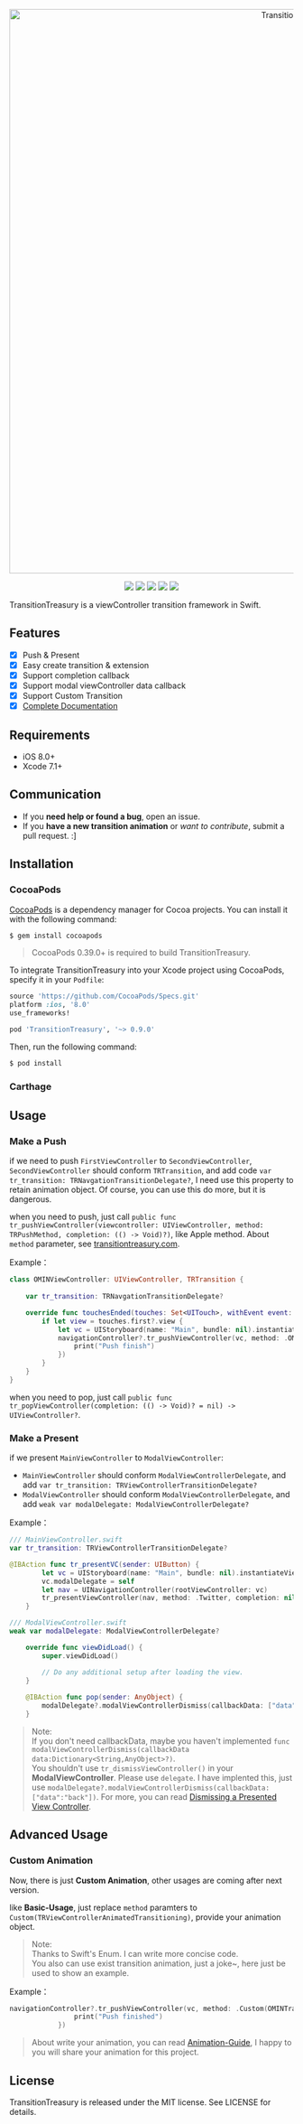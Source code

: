 <p align="center">
<img src="https://raw.githubusercontent.com/DianQK/TransitionTreasury/master/transitiontreasury.png" alt="TransitionTreasury" title="TransitionTreasury" width="1000"/>
</p>

<p align="center">
<a href="https://travis-ci.org/DianQK/TransitionTreasury"><img src="https://travis-ci.org/DianQK/TransitionTreasury.svg"></a>
<a href="https://img.shields.io/cocoapods/v/TransitionTreasury.svg"><img src="https://img.shields.io/cocoapods/v/TransitionTreasury.svg"></a>
<a href="https://github.com/Carthage/Carthage"><img src="https://img.shields.io/badge/Carthage-compatible-4BC51D.svg?style=flat"></a>
<a href="http://cocoadocs.org/docsets/TransitionTreasury"><img src="hhttps://img.shields.io/cocoapods/p/TransitionTreasury.svg?style=flat"></a>
<a href="http://twitter.com/Songxut"><img src="https://img.shields.io/badge/twitter-@Songxut-blue.svg?style=flat"></a>
</p>

TransitionTreasury is a viewController transition framework in Swift.    

## Features    

* [x] Push & Present
* [x] Easy create transition & extension
* [x] Support completion callback
* [x] Support modal viewController data callback
* [x] Support Custom Transition
* [x] [Complete Documentation](https://github.com/DianQK/TransitionTreasury/wiki)

## Requirements   

* iOS 8.0+
* Xcode 7.1+

## Communication

* If you **need help or found a bug**, open an issue.
* If you **have a new transition animation** or *want to contribute*, submit a pull request. :]

## Installation

### CocoaPods    

[CocoaPods](http://cocoapods.org) is a dependency manager for Cocoa projects. You can install it with the following command:

```bash
$ gem install cocoapods
```

> CocoaPods 0.39.0+ is required to build TransitionTreasury.

To integrate TransitionTreasury into your Xcode project using CocoaPods, specify it in your `Podfile`:

```ruby
source 'https://github.com/CocoaPods/Specs.git'
platform :ios, '8.0'
use_frameworks!

pod 'TransitionTreasury', '~> 0.9.0'
```

Then, run the following command:

```bash
$ pod install
```

### Carthage

## Usage    

### Make a Push   

if we need to push `FirstViewController` to `SecondViewController`, `SecondViewController` should conform `TRTransition`, and add code `var tr_transition: TRNavgationTransitionDelegate?`, I need use this property to retain animation object. Of course, you can use this do more, but it is dangerous.   

when you need to push, just call `public func tr_pushViewController(viewcontroller: UIViewController, method: TRPushMethod, completion: (() -> Void)?)`, like Apple method. About `method` parameter, see [transitiontreasury.com](http://transitiontreasury.com).

Example：   

```swift
class OMINViewController: UIViewController, TRTransition {
    
    var tr_transition: TRNavgationTransitionDelegate?

    override func touchesEnded(touches: Set<UITouch>, withEvent event: UIEvent?) {
        if let view = touches.first?.view {
            let vc = UIStoryboard(name: "Main", bundle: nil).instantiateViewControllerWithIdentifier("OMINViewController")
            navigationController?.tr_pushViewController(vc, method: .OMIN(keyView: view), completion: {
                print("Push finish")
            })
        }
    }
}
```    

when you need to pop, just call `public func tr_popViewController(completion: (() -> Void)? = nil) -> UIViewController?`.

### Make a Present   

if we present `MainViewController` to `ModalViewController`:     

* `MainViewController` should conform `ModalViewControllerDelegate`, and add `var tr_transition: TRViewControllerTransitionDelegate?` 
* `ModalViewController` should conform `ModalViewControllerDelegate`, and add `weak var modalDelegate: ModalViewControllerDelegate?`  

Example：       

```Swift
/// MainViewController.swift
var tr_transition: TRViewControllerTransitionDelegate?

@IBAction func tr_presentVC(sender: UIButton) {
        let vc = UIStoryboard(name: "Main", bundle: nil).instantiateViewControllerWithIdentifier("ModalViewController") as! ModalViewController
        vc.modalDelegate = self
        let nav = UINavigationController(rootViewController: vc)
        tr_presentViewController(nav, method: .Twitter, completion: nil)
    }

/// ModalViewController.swift
weak var modalDelegate: ModalViewControllerDelegate?

    override func viewDidLoad() {
        super.viewDidLoad()

        // Do any additional setup after loading the view.
    }
    
    @IBAction func pop(sender: AnyObject) {
        modalDelegate?.modalViewControllerDismiss(callbackData: ["data":"back"])
    }
````

> Note:      
> If you don't need callbackData, maybe you haven't implemented `func modalViewControllerDismiss(callbackData data:Dictionary<String,AnyObject>?)`.     
> You shouldn't use `tr_dismissViewController()` in your **ModalViewController**. Please use `delegate`. I have implented this, just use `modalDelegate?.modalViewControllerDismiss(callbackData: ["data":"back"])`. For more, you can read [Dismissing a Presented View Controller](http://stackoverflow.com/questions/14636891/dismissing-a-presented-view-controller).

## Advanced Usage

### Custom Animation   

Now, there is just **Custom Animation**, other usages are coming after next version.

like **Basic-Usage**, just replace `method` paramters to `Custom(TRViewControllerAnimatedTransitioning)`, provide your animation object.  

> Note:   
> Thanks to Swift's Enum. I can write more concise code.   
> You also can use exist transition animation, just a joke~, here just be used to show an example.     

Example：    

```swift
navigationController?.tr_pushViewController(vc, method: .Custom(OMINTransitionAnimation(key: view)), completion: {
                print("Push finished")
            })
```     

> About write your animation, you can read [Animation-Guide](Animation-Guide), I happy to you will share your animation for this project.

## License

TransitionTreasury is released under the MIT license. See LICENSE for details.
